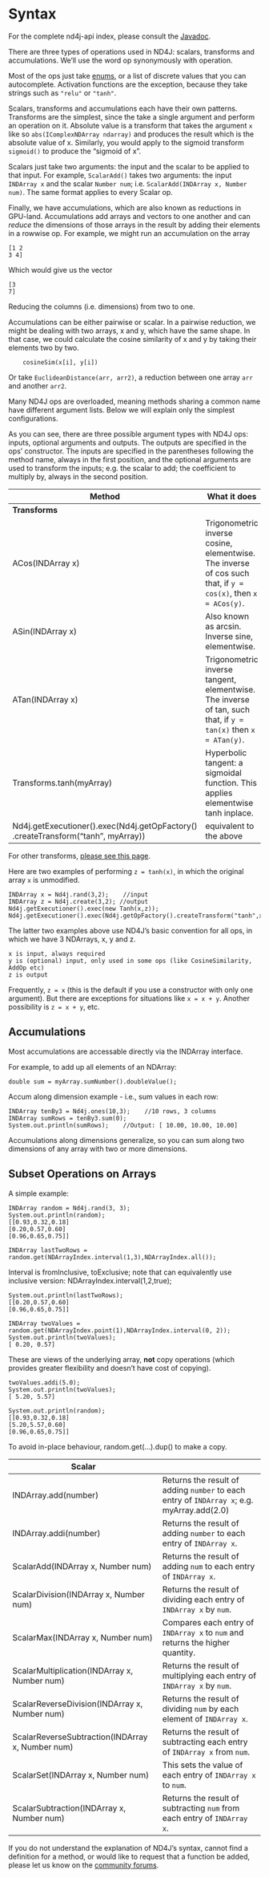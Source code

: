 # Syntax

For the complete nd4j-api index, please consult the [Javadoc](https://javadoc.io/doc/org.nd4j/nd4j-api).

There are three types of operations used in ND4J: scalars, transforms and accumulations. We’ll use the word op synonymously with operation.

Most of the ops just take [enums](https://docs.oracle.com/javase/tutorial/java/javaOO/enum.html), or a list of discrete values that you can autocomplete. Activation functions are the exception, because they take strings such as `"relu"` or `"tanh"`.

Scalars, transforms and accumulations each have their own patterns. Transforms are the simplest, since the take a single argument and perform an operation on it. Absolute value is a transform that takes the argument `x` like so `abs(IComplexNDArray ndarray)` and produces the result which is the absolute value of x. Similarly, you would apply to the sigmoid transform `sigmoid()` to produce the “sigmoid of x”.

Scalars just take two arguments: the input and the scalar to be applied to that input. For example, `ScalarAdd()` takes two arguments: the input `INDArray x` and the scalar `Number num`; i.e. `ScalarAdd(INDArray x, Number num)`. The same format applies to every Scalar op.

Finally, we have accumulations, which are also known as reductions in GPU-land. Accumulations add arrays and vectors to one another and can _reduce_ the dimensions of those arrays in the result by adding their elements in a rowwise op. For example, we might run an accumulation on the array

```
[1 2
3 4]
```

Which would give us the vector

```
[3
7]
```

Reducing the columns (i.e. dimensions) from two to one.

Accumulations can be either pairwise or scalar. In a pairwise reduction, we might be dealing with two arrays, x and y, which have the same shape. In that case, we could calculate the cosine similarity of x and y by taking their elements two by two.

```
    cosineSim(x[i], y[i])
```

Or take `EuclideanDistance(arr, arr2)`, a reduction between one array `arr` and another `arr2`.

Many ND4J ops are overloaded, meaning methods sharing a common name have different argument lists. Below we will explain only the simplest configurations.

As you can see, there are three possible argument types with ND4J ops: inputs, optional arguments and outputs. The outputs are specified in the ops’ constructor. The inputs are specified in the parentheses following the method name, always in the first position, and the optional arguments are used to transform the inputs; e.g. the scalar to add; the coefficient to multiply by, always in the second position.

| Method                                                                            | What it does                                                                                                   |
| --------------------------------------------------------------------------------- | -------------------------------------------------------------------------------------------------------------- |
| **Transforms**                                                                    |                                                                                                                |
| ACos(INDArray x)                                                                  | Trigonometric inverse cosine, elementwise. The inverse of cos such that, if `y = cos(x)`, then `x = ACos(y)`.  |
| ASin(INDArray x)                                                                  | Also known as arcsin. Inverse sine, elementwise.                                                               |
| ATan(INDArray x)                                                                  | Trigonometric inverse tangent, elementwise. The inverse of tan, such that, if `y = tan(x)` then `x = ATan(y)`. |
| Transforms.tanh(myArray)                                                          | Hyperbolic tangent: a sigmoidal function. This applies elementwise tanh inplace.                               |
| Nd4j.getExecutioner().exec(Nd4j.getOpFactory() .createTransform(“tanh”, myArray)) | equivalent to the above                                                                                        |

For other transforms, [please see this page](https://app.gitbook.com/s/-LsGrpMiOeoMSFYK0VJQ-714541269/nd4j/operation-namespaces/overview.md).

Here are two examples of performing `z = tanh(x)`, in which the original array `x` is unmodified.

```
INDArray x = Nd4j.rand(3,2);    //input
INDArray z = Nd4j.create(3,2); //output
Nd4j.getExecutioner().exec(new Tanh(x,z));
Nd4j.getExecutioner().exec(Nd4j.getOpFactory().createTransform("tanh",x,z));
```

The latter two examples above use ND4J’s basic convention for all ops, in which we have 3 NDArrays, x, y and z.

```
x is input, always required
y is (optional) input, only used in some ops (like CosineSimilarity, AddOp etc)
z is output
```

Frequently, `z = x` (this is the default if you use a constructor with only one argument). But there are exceptions for situations like `x = x + y`. Another possibility is `z = x + y`, etc.

## Accumulations <a href="accumulations" id="accumulations"></a>

Most accumulations are accessable directly via the INDArray interface.

For example, to add up all elements of an NDArray:

```
double sum = myArray.sumNumber().doubleValue();
```

Accum along dimension example - i.e., sum values in each row:

```
INDArray tenBy3 = Nd4j.ones(10,3);    //10 rows, 3 columns
INDArray sumRows = tenBy3.sum(0);
System.out.println(sumRows);    //Output: [ 10.00, 10.00, 10.00]
```

Accumulations along dimensions generalize, so you can sum along two dimensions of any array with two or more dimensions.

## Subset Operations on Arrays <a href="subset-operations-on-arrays" id="subset-operations-on-arrays"></a>

A simple example:

```
INDArray random = Nd4j.rand(3, 3);
System.out.println(random);
[[0.93,0.32,0.18]
[0.20,0.57,0.60]
[0.96,0.65,0.75]]

INDArray lastTwoRows = random.get(NDArrayIndex.interval(1,3),NDArrayIndex.all());
```

Interval is fromInclusive, toExclusive; note that can equivalently use inclusive version: NDArrayIndex.interval(1,2,true);

```
System.out.println(lastTwoRows);
[[0.20,0.57,0.60]
[0.96,0.65,0.75]]

INDArray twoValues = random.get(NDArrayIndex.point(1),NDArrayIndex.interval(0, 2));
System.out.println(twoValues);
[ 0.20, 0.57]
```

These are views of the underlying array, **not** copy operations (which provides greater flexibility and doesn’t have cost of copying).

```
twoValues.addi(5.0);
System.out.println(twoValues);
[ 5.20, 5.57]

System.out.println(random);
[[0.93,0.32,0.18]
[5.20,5.57,0.60]
[0.96,0.65,0.75]]
```

To avoid in-place behaviour, random.get(…).dup() to make a copy.

| **Scalar**                                       |                                                                                            |
| ------------------------------------------------ | ------------------------------------------------------------------------------------------ |
| INDArray.add(number)                             | Returns the result of adding `number` to each entry of `INDArray x`; e.g. myArray.add(2.0) |
| INDArray.addi(number)                            | Returns the result of adding `number` to each entry of `INDArray x`.                       |
| ScalarAdd(INDArray x, Number num)                | Returns the result of adding `num` to each entry of `INDArray x`.                          |
| ScalarDivision(INDArray x, Number num)           | Returns the result of dividing each entry of `INDArray x` by `num`.                        |
| ScalarMax(INDArray x, Number num)                | Compares each entry of `INDArray x` to `num` and returns the higher quantity.              |
| ScalarMultiplication(INDArray x, Number num)     | Returns the result of multiplying each entry of `INDArray x` by `num`.                     |
| ScalarReverseDivision(INDArray x, Number num)    | Returns the result of dividing `num` by each element of `INDArray x`.                      |
| ScalarReverseSubtraction(INDArray x, Number num) | Returns the result of subtracting each entry of `INDArray x` from `num`.                   |
| ScalarSet(INDArray x, Number num)                | This sets the value of each entry of `INDArray x` to `num`.                                |
| ScalarSubtraction(INDArray x, Number num)        | Returns the result of subtracting `num` from each entry of `INDArray x`.                   |

If you do not understand the explanation of ND4J’s syntax, cannot find a definition for a method, or would like to request that a function be added, please let us know on the [community forums](https://community.konduit.ai).
